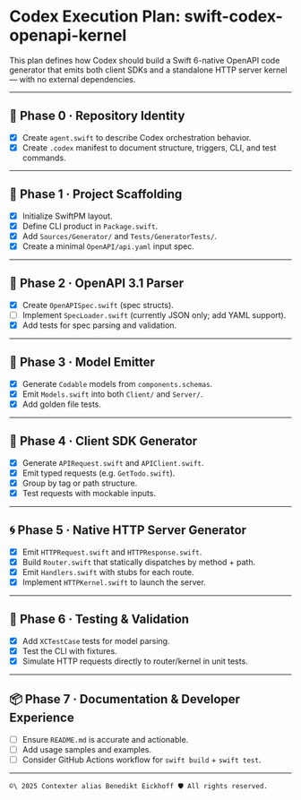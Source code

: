 # Codex Execution Plan: swift-codex-openapi-kernel

This plan defines how Codex should build a Swift 6-native OpenAPI code generator that emits both client SDKs and a standalone HTTP server kernel — with no external dependencies.

---

## 🪪 Phase 0 · Repository Identity

- [x] Create `agent.swift` to describe Codex orchestration behavior.
- [x] Create `.codex` manifest to document structure, triggers, CLI, and test commands.

---

## 🧱 Phase 1 · Project Scaffolding

- [x] Initialize SwiftPM layout.
- [x] Define CLI product in `Package.swift`.
- [x] Add `Sources/Generator/` and `Tests/GeneratorTests/`.
- [x] Create a minimal `OpenAPI/api.yaml` input spec.

---

## 📜 Phase 2 · OpenAPI 3.1 Parser

- [x] Create `OpenAPISpec.swift` (spec structs).
- [ ] Implement `SpecLoader.swift` (currently JSON only; add YAML support).
- [x] Add tests for spec parsing and validation.

---

## 🧬 Phase 3 · Model Emitter

- [x] Generate `Codable` models from `components.schemas`.
- [x] Emit `Models.swift` into both `Client/` and `Server/`.
- [x] Add golden file tests.

---

## 🔌 Phase 4 · Client SDK Generator

- [x] Generate `APIRequest.swift` and `APIClient.swift`.
- [x] Emit typed requests (e.g. `GetTodo.swift`).
- [x] Group by tag or path structure.
- [x] Test requests with mockable inputs.

---

## 🌀 Phase 5 · Native HTTP Server Generator

- [x] Emit `HTTPRequest.swift` and `HTTPResponse.swift`.
- [x] Build `Router.swift` that statically dispatches by method + path.
- [x] Emit `Handlers.swift` with stubs for each route.
- [x] Implement `HTTPKernel.swift` to launch the server.

---

## 🧪 Phase 6 · Testing & Validation

- [x] Add `XCTestCase` tests for model parsing.
- [x] Test the CLI with fixtures.
- [x] Simulate HTTP requests directly to router/kernel in unit tests.

---

## 📦 Phase 7 · Documentation & Developer Experience

- [ ] Ensure `README.md` is accurate and actionable.
- [ ] Add usage samples and examples.
- [ ] Consider GitHub Actions workflow for `swift build` + `swift test`.

---


````text
©\ 2025 Contexter alias Benedikt Eickhoff 🛡️ All rights reserved.
````

